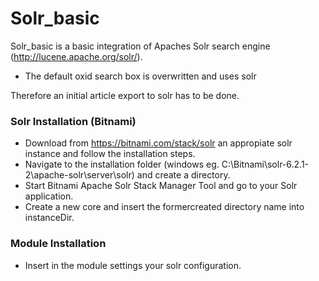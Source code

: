# Solr_basic

Solr_basic is a basic integration of Apaches Solr search engine (http://lucene.apache.org/solr/).

  - The default oxid search box is overwritten and uses solr
  
Therefore an initial article export to solr has to be done.

### Solr Installation (Bitnami)
* Download from https://bitnami.com/stack/solr an appropiate solr instance and follow the installation steps. 
* Navigate to the installation folder (windows eg. C:\Bitnami\solr-6.2.1-2\apache-solr\server\solr) and create a directory.
* Start Bitnami Apache Solr Stack Manager Tool and go to your Solr application. 
* Create a new core and insert the formercreated directory name into instanceDir. 

### Module Installation
* Insert in the module settings your solr configuration.

